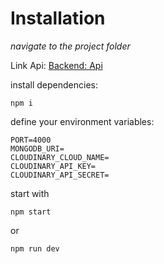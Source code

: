 # Installation

_navigate to the project folder_

Link Api:
<a href="https://apiphotogallery.herokuapp.com/" target="_blank">Backend: Api</a>

install dependencies: 
```node
npm i
```
define your environment variables:
```env
PORT=4000
MONGODB_URI=
CLOUDINARY_CLOUD_NAME=
CLOUDINARY_API_KEY=
CLOUDINARY_API_SECRET=
```
start with 
```
npm start
```
or
```
npm run dev
```